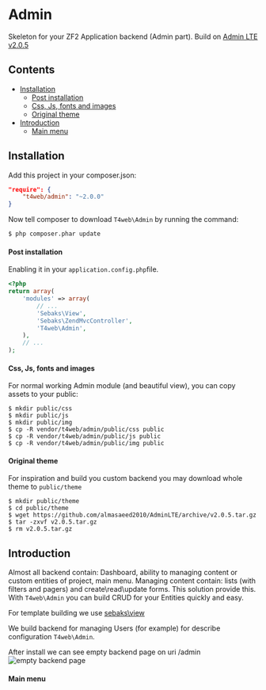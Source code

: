 # Admin

Skeleton for your ZF2 Application backend (Admin part). Build on [Admin LTE v2.0.5](https://github.com/almasaeed2010/AdminLTE)

## Contents
- [Installation](#instalation)
  - [Post installation](#post-installation)
  - [Css, Js, fonts and images](#css-js-fonts-and-images)
  - [Original theme](#original-theme)
- [Introduction](#introduction)
  - [Main menu](#main-menu)

## Installation

Add this project in your composer.json:

```json
"require": {
    "t4web/admin": "~2.0.0"
}
```

Now tell composer to download `T4web\Admin` by running the command:

```bash
$ php composer.phar update
```

#### Post installation

Enabling it in your `application.config.php`file.

```php
<?php
return array(
    'modules' => array(
        // ...
        'Sebaks\View',
        'Sebaks\ZendMvcController',
        'T4web\Admin',
    ),
    // ...
);
```

#### Css, Js, fonts and images

For normal working Admin module (and beautiful view), you can copy assets to your public:

```shell
$ mkdir public/css
$ mkdir public/js
$ mkdir public/img
$ cp -R vendor/t4web/admin/public/css public
$ cp -R vendor/t4web/admin/public/js public
$ cp -R vendor/t4web/admin/public/img public
```

#### Original theme

For inspiration and build you custom backend you may download whole theme to `public/theme`

```shell
$ mkdir public/theme
$ cd public/theme
$ wget https://github.com/almasaeed2010/AdminLTE/archive/v2.0.5.tar.gz
$ tar -zxvf v2.0.5.tar.gz
$ rm v2.0.5.tar.gz
```

## Introduction

Almost all backend contain: Dashboard, ability to managing content or custom entities of project, main menu. Managing
content contain: lists (with filters and pagers) and create\read\update forms. This solution provide this. With
`T4web\Admin` you can build CRUD for your Entities quickly and easy.

For template building we use [sebaks\view](https://github.com/sebaks/view)

We build backend for managing Users (for example) for describe configuration `T4web\Admin`.

After install we can see empty backend page on uri /admin
![empty backend page](http://teamforweb.com/var/admin-1.jpg)

#### Main menu

